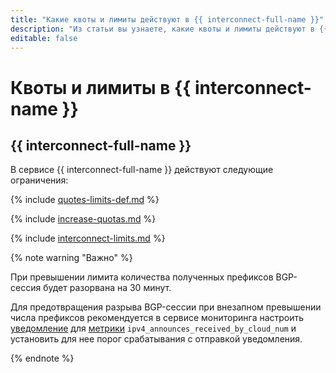 ```yaml
---
title: "Какие квоты и лимиты действуют в {{ interconnect-full-name }}"
description: "Из статьи вы узнаете, какие квоты и лимиты действуют в {{ interconnect-name }}."
editable: false
---
```


# Квоты и лимиты в {{ interconnect-name }}

## {{ interconnect-full-name }}

В сервисе {{ interconnect-full-name }} действуют следующие ограничения:

{% include [quotes-limits-def.md](../../_includes/quotes-limits-def.md) %}

{% include [increase-quotas.md](../../_includes/increase-quotas.md) %}

{% include [interconnect-limits.md](../../_includes/interconnect-limits.md) %}

{% note warning "Важно" %}

При превышении лимита количества полученных префиксов BGP-сессия будет разорвана на 30 минут.

Для предотвращения разрыва BGP-сессии при внезапном превышении числа префиксов рекомендуется в сервисе мониторинга настроить [уведомление](../../monitoring/operations/alert/create-alert.md) для [метрики](monitoring.md#private-metrics) `ipv4_announces_received_by_cloud_num` и установить для нее порог срабатывания с отправкой уведомления.

{% endnote %}
